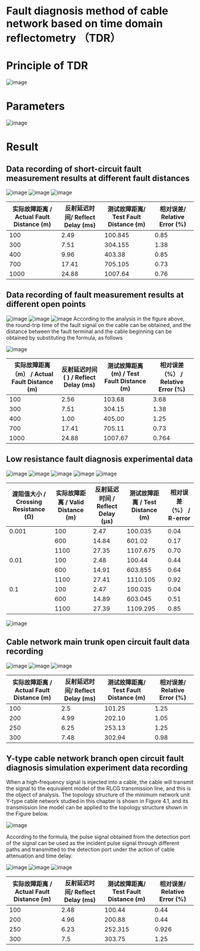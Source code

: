 # Fault diagnosis method of cable network based on time domain reflectometry （TDR）

# Principle of TDR
![image](https://github.com/DengYaosheng/TDR-Complex-Wired-Networks-failure-analysis/assets/41530023/16ce3ab1-fe73-4ea9-9e2c-2276b8d5522e)


# Parameters
![image](https://github.com/DengYaosheng/TDR-Complex-Wired-Networks-failure-analysis/assets/41530023/132e5275-5a5d-48cd-a213-671a1bee0c24)


# Result 
## Data recording of short-circuit fault measurement results at different fault distances
![image](https://github.com/DengYaosheng/TDR-Complex-Wired-Networks-failure-analysis/assets/41530023/bcf752d5-936b-4c34-812d-419f55f2fbfc)
![image](https://github.com/DengYaosheng/TDR-Complex-Wired-Networks-failure-analysis/assets/41530023/a90b05d2-ccc3-4146-83c2-a5b0c5700037)
![image](https://github.com/DengYaosheng/TDR-Complex-Wired-Networks-failure-analysis/assets/41530023/480fd2fd-6ada-4e42-8254-2d67a4a16b8c)

| 实际故障距离 / Actual Fault Distance (m) | 反射延迟时间/ Reflect Delay (ms) | 测试故障距离/ Test Fault Distance (m) | 相对误差/ Relative Error (%) |
|---------------------------------------------|---------------------------------------|-------------------------------------------|--------------------------------------|
| 100                                         | 2.49                                  | 100.845                                   | 0.85                                 |
| 300                                         | 7.51                                  | 304.155                                   | 1.38                                 |
| 400                                         | 9.96                                  | 403.38                                    | 0.85                                 |
| 700                                         | 17.41                                 | 705.105                                   | 0.73                                 |
| 1000                                        | 24.88                                 | 1007.64                                   | 0.76                                 |

## Data recording of fault measurement results at different open points
![image](https://github.com/DengYaosheng/TDR-Complex-Wired-Networks-failure-analysis/assets/41530023/7c285a3b-8a66-49d3-b340-d9bd8cd22166)
![image](https://github.com/DengYaosheng/TDR-Complex-Wired-Networks-failure-analysis/assets/41530023/39348b1a-adc2-46a2-ad6d-00f66d7acefc)
![image](https://github.com/DengYaosheng/TDR-Complex-Wired-Networks-failure-analysis/assets/41530023/644691e8-f34d-4ae7-8dc6-551ecaa58007)
According to the analysis in the figure above, the round-trip time of the fault signal on the cable can be obtained, and the distance between the fault terminal and the cable beginning can be obtained by substituting the formula, as follows

![image](https://github.com/DengYaosheng/TDR-Complex-Wired-Networks-failure-analysis/assets/41530023/4eaca8e2-3ccd-4f6e-b901-5cc628a1ec25)

| 实际故障距离（m） / Actual Fault Distance (m) | 反射延迟时间( ) / Reflect Delay (ms) | 测试故障距离(m) / Test Fault Distance (m) | 相对误差（%） / Relative Error (%) |
|---------------------------------------------|---------------------------------------|-------------------------------------------|--------------------------------------|
| 100                                         | 2.56                                  | 103.68                                    | 3.68                                 |
| 300                                         | 7.51                                  | 304.15                                    | 1.38                                 |
| 400                                         | 1.00                                  | 405.00                                    | 1.25                                 |
| 700                                         | 17.41                                 | 705.11                                    | 0.73                                 |
| 1000                                        | 24.88                                 | 1007.67                                   | 0.764                                |

## Low resistance fault diagnosis experimental data
![image](https://github.com/DengYaosheng/TDR-Complex-Wired-Networks-failure-analysis/assets/41530023/63e140ee-1183-43c9-b7bd-e91c443b9240)
![image](https://github.com/DengYaosheng/TDR-Complex-Wired-Networks-failure-analysis/assets/41530023/41584935-4287-4125-b344-c8eec0717d37)
![image](https://github.com/DengYaosheng/TDR-Complex-Wired-Networks-failure-analysis/assets/41530023/e26afc7c-62a4-4f06-b5d9-7e4f3d01ec81)
![image](https://github.com/DengYaosheng/TDR-Complex-Wired-Networks-failure-analysis/assets/41530023/e60883d0-3ac8-4742-80ee-ae4700bd8f1e)
![image](https://github.com/DengYaosheng/TDR-Complex-Wired-Networks-failure-analysis/assets/41530023/27587eb6-15a6-4001-aeb6-dd001912eea2)

| 渡阻值大小 / Crossing Resistance (Ω) | 实际故障距离 / Valid Distance (m) | 反射延迟时间 / Reflect Delay (μs) | 测试故障距离 / Test Distance (m) | 相对误差（%） / R-error |
|--------------------------------------|------------------------------------|-----------------------------------|---------------------------------|-----------------------|
| 0.001                                | 100                                | 2.47                              | 100.035                         | 0.04                  |
|                                      | 600                                | 14.84                             | 601.02                          | 0.17                  |
|                                      | 1100                               | 27.35                             | 1107.675                        | 0.70                  |
| 0.01                                 | 100                                | 2.48                              | 100.44                          | 0.44                  |
|                                      | 600                                | 14.91                             | 603.855                         | 0.64                  |
|                                      | 1100                               | 27.41                             | 1110.105                        | 0.92                  |
| 0.1                                  | 100                                | 2.47                              | 100.035                         | 0.04                  |
|                                      | 600                                | 14.89                             | 603.045                         | 0.51                  |
|                                      | 1100                               | 27.39                             | 1109.295                        | 0.85                  |
![image](https://github.com/DengYaosheng/TDR-Complex-Wired-Networks-failure-analysis/assets/41530023/6bfab477-c667-407a-85d1-1df11eb6e143)

## Cable network main trunk open circuit fault data recording
![image](https://github.com/DengYaosheng/TDR-Complex-Wired-Networks-failure-analysis/assets/41530023/2c262f35-5d5d-4b51-bf91-a243eefbacdc)
![image](https://github.com/DengYaosheng/TDR-Complex-Wired-Networks-failure-analysis/assets/41530023/adf0c06a-0282-4f4c-a2ea-48ea48afa059)
![image](https://github.com/DengYaosheng/TDR-Complex-Wired-Networks-failure-analysis/assets/41530023/f5ad6bc5-5b96-4476-b08d-fe366f07fddf)

| 实际故障距离 / Actual Fault Distance (m) | 反射延迟时间/ Reflect Delay (ms) | 测试故障距离/ Test Fault Distance (m) | 相对误差/ Relative Error (%) |
|----------------------------------------|----------------------------------|--------------------------------------|------------------------------|
| 100                                    | 2.5                              | 101.25                               | 1.25                         |
| 200                                    | 4.99                             | 202.10                               | 1.05                         |
| 250                                    | 6.25                             | 253.13                               | 1.25                         |
| 300                                    | 7.48                             | 302.94                               | 0.98                         |


## Y-type cable network branch open circuit fault diagnosis simulation experiment data recording
When a high-frequency signal is injected into a cable, the cable will transmit the signal to the equivalent model of the RLCG transmission line, and this is the object of analysis. The topology structure of the minimum network unit Y-type cable network studied in this chapter is shown in Figure 4.1, and its transmission line model can be applied to the topology structure shown in the Figure below.

![image](https://github.com/DengYaosheng/TDR-Complex-Wired-Networks-failure-analysis/assets/41530023/122ef9a9-6891-4313-bd53-a20f6c182cb0)

According to the formula, the pulse signal obtained from the detection port of the signal can be used as the incident pulse signal through different paths and transmitted to the detection port under the action of cable attenuation and time delay.

![image](https://github.com/DengYaosheng/TDR-Complex-Wired-Networks-failure-analysis/assets/41530023/022c0bde-9ca0-495c-a3ce-1d8154f4f94a)
![image](https://github.com/DengYaosheng/TDR-Complex-Wired-Networks-failure-analysis/assets/41530023/704cfe20-c54d-4dfc-9268-a653d9465c27)
![image](https://github.com/DengYaosheng/TDR-Complex-Wired-Networks-failure-analysis/assets/41530023/873d05a6-31a3-4764-abf3-1a4207d6ec75)


| 实际故障距离 / Actual Fault Distance (m) | 反射延迟时间/ Reflect Delay (ms) | 测试故障距离/ Test Fault Distance (m) | 相对误差/ Relative Error (%) |
|----------------------------------------|----------------------------------|--------------------------------------|------------------------------|
| 100                                    | 2.48                             | 100.44                               | 0.44                         |
| 200                                    | 4.96                             | 200.88                               | 0.44                         |
| 250                                    | 6.23                             | 252.315                              | 0.926                        |
| 300                                    | 7.5                              | 303.75                               | 1.25                         |
